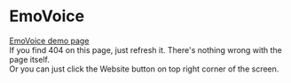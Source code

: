 # EmoVoice

<a href="https://anonymous.4open.science/w/EmoVoice-DF55/">EmoVoice demo page</a>  
If you find 404 on this page, just refresh it.  There's nothing wrong with the page itself.  
Or you can just click the Website button on top right corner of the screen.